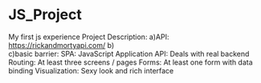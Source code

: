 # JS_Project
My first js experience
Project Description:
  a)API: https://rickandmortyapi.com/
  b)                                                                  
  c)basic barrier:
      SPA: JavaScript Application
      API: Deals with real backend
      Routing: At least three screens / pages
      Forms: At least one form with data binding
      Visualization: Sexy look and rich interface

      
